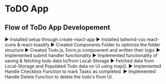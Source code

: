 # ToDO App

## Flow of ToDo App Developement
▶ Installed setup through create-react-app
▶ Installed tailwind-css react-icons & react-toastify 
▶ Created Components Folder to optimize the folder structure
▶ Created Todo.js, Form.js compoenent and written their logic
▶ Implemented submit handler functionality
▶ Implemented functionality of saving & fetching todo data to/from Local-Storage 
▶ Fetched data from Local-Storage and Populated Todo data on UI using map().
▶ Implemented Handle Checkbox Function to mark Tasks as completed.
▶ Implemented Handle Delete Function to delete the todo's from UI.





